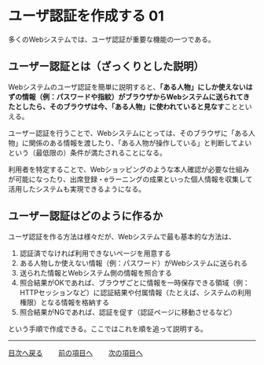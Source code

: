 # ユーザ認証を作成する 01

多くのWebシステムでは、ユーザ認証が重要な機能の一つである。

## ユーザー認証とは（ざっくりとした説明）

Webシステムのユーザ認証を簡単に説明すると、**「ある人物」にしか使えないはずの情報（例：パスワードや指紋）がブラウザからWebシステムに送られてきたとしたら、そのブラウザは今、「ある人物」に使われていると見なす**ことといえる。

ユーザー認証を行うことで、Webシステムにとっては、そのブラウザに「ある人物」に関係のある情報を渡したり、「ある人物が操作している」と判断してよいという（最低限の）条件が満たされることになる。

利用者を特定することで、Webショッピングのような本人確認が必要な仕組みが可能になったり、出席登録・eラーニングの成果といった個人情報を収集して活用したシステムも実現できるようになる。

## ユーザー認証はどのように作るか

ユーザ認証を作る方法は様々だが、Webシステムで最も基本的な方法は、

1. 認証済でなければ利用できないページを用意する
1. ある人物しか使えない情報（例：パスワード）がWebシステムに送られる
1. 送られた情報とWebシステム側の情報を照合する
1. 照合結果がOKであれば、ブラウザごとに情報を一時保存できる領域（例：HTTPセッションなど）に認証結果や付属情報（たとえば、システムの利用権限）となる情報を格納する
1. 照合結果がNGであれば、認証を促す（認証ページに移動させるなど）

という手順で作成できる。ここではこれを順を追って説明する。

<!--認証後時間が長く経った場合、同じブラウザを違う人間が使うことも考えられる。従って一定時間が経過したら、もう一度(OK/NG)を確認するか、もう一度（あるブラウザからWebシステムに送られてきた情報、外に出てくることを促す。-->

----

[目次へ戻る](../README.md)  &emsp;&emsp;[前の項目へ](./データのバリデーションを設定する/課題.md) &emsp;&emsp;[次の項目へ](./02.md)